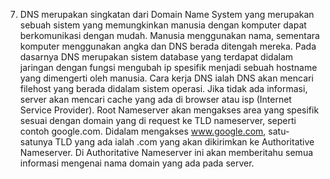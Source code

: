 7. DNS merupakan singkatan dari Domain Name System yang merupakan sebuah sistem yang memungkinkan manusia dengan komputer dapat berkomunikasi dengan mudah. Manusia menggunakan nama, sementara komputer menggunakan angka dan DNS berada ditengah mereka. Pada dasarnya DNS merupakan sistem database yang terdapat didalam jaringan dengan fungsi mengubah ip spesifik menjadi sebuah hostname yang dimengerti oleh manusia.
   Cara kerja DNS ialah DNS akan mencari filehost yang berada didalam sistem operasi. Jika tidak ada informasi, server akan mencari cache yang ada di browser atau isp (Internet Service Provider). Root Nameserver akan mengakses area yang spesifik sesuai dengan domain yang di request ke TLD nameserver, seperti contoh google.com. Didalam mengakses www.google.com, satu-satunya TLD yang ada ialah .com yang akan dikirimkan ke Authoritative Nameserver. Di Authoritative Nameserver ini akan memberitahu semua informasi mengenai nama domain yang ada pada server.